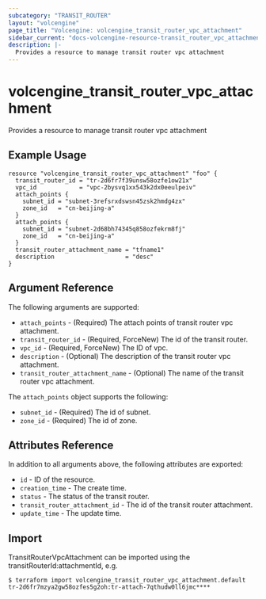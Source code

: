 ```yaml
---
subcategory: "TRANSIT_ROUTER"
layout: "volcengine"
page_title: "Volcengine: volcengine_transit_router_vpc_attachment"
sidebar_current: "docs-volcengine-resource-transit_router_vpc_attachment"
description: |-
  Provides a resource to manage transit router vpc attachment
---
```

# volcengine_transit_router_vpc_attachment
Provides a resource to manage transit router vpc attachment
## Example Usage
```hcl
resource "volcengine_transit_router_vpc_attachment" "foo" {
  transit_router_id = "tr-2d6fr7f39unsw58ozfe1ow21x"
  vpc_id            = "vpc-2bysvq1xx543k2dx0eeulpeiv"
  attach_points {
    subnet_id = "subnet-3refsrxdswsn45zsk2hmdg4zx"
    zone_id   = "cn-beijing-a"
  }
  attach_points {
    subnet_id = "subnet-2d68bh74345q858ozfekrm8fj"
    zone_id   = "cn-beijing-a"
  }
  transit_router_attachment_name = "tfname1"
  description                    = "desc"
}
```
## Argument Reference
The following arguments are supported:
* `attach_points` - (Required) The attach points of transit router vpc attachment.
* `transit_router_id` - (Required, ForceNew) The id of the transit router.
* `vpc_id` - (Required, ForceNew) The ID of vpc.
* `description` - (Optional) The description of the transit router vpc attachment.
* `transit_router_attachment_name` - (Optional) The name of the transit router vpc attachment.

The `attach_points` object supports the following:

* `subnet_id` - (Required) The id of subnet.
* `zone_id` - (Required) The id of zone.

## Attributes Reference
In addition to all arguments above, the following attributes are exported:
* `id` - ID of the resource.
* `creation_time` - The create time.
* `status` - The status of the transit router.
* `transit_router_attachment_id` - The id of the transit router attachment.
* `update_time` - The update time.


## Import
TransitRouterVpcAttachment can be imported using the transitRouterId:attachmentId, e.g.
```
$ terraform import volcengine_transit_router_vpc_attachment.default tr-2d6fr7mzya2gw58ozfes5g2oh:tr-attach-7qthudw0ll6jmc****
```

